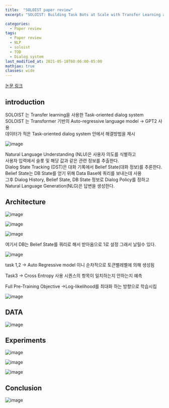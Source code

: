 ```yaml
---
title:  "SOLOIST paper review"
excerpt: "SOLOIST: Building Task Bots at Scale with Transfer Learning and Machine Teaching"

categories:
  - Paper review
tags:
  - Paper review
  - NLP
  - soloist
  - TOD
  - Dialog system
last_modified_at: 2021-05-10T08:06:00-05:00
mathjax: true
classes: wide
---
```


[논문 링크](https://arxiv.org/pdf/2005.05298.pdf)

## introduction
SOLOIST 는 Transfer learning을 사용한 Task-oriented dialog system    
SOLOIST 는 Transformer 기반의 Auto-regressive language model -> GPT2 사용    
데이터가 적은 Task-oriented dialog system 안에서 해결방법을 제시  

![image](https://user-images.githubusercontent.com/60643542/117806543-6fc53b00-b295-11eb-867f-e0adfdacf01a.png)

Natural Language Understanding (NLU)은 사용자 의도를 식별하고    
사용자 입력에서 슬롯 및 해당 값과 같은 관련 정보를 추출한다.    
Dialog State Tracking (DST)은 대화 기록에서 Belief State(대화 정보)를 추론한다.    
Belief State는 DB State를 얻기 위해 Data Base에 쿼리를 보내는데 사용    
그후 Dialog History, Belief State, DB State 정보로 Dialog Policy를 정하고    
Natural Language Generation(NLG)은 답변을 생성한다.   

## Architecture
![image](https://user-images.githubusercontent.com/60643542/117672087-7647aa00-b1e4-11eb-9044-1ddd783320a7.png)

![image](https://user-images.githubusercontent.com/60643542/117672142-85c6f300-b1e4-11eb-99fb-c0e206b2ba27.png)

![image](https://user-images.githubusercontent.com/60643542/117672179-90818800-b1e4-11eb-9eb4-609b303f162e.png)

여기서 DB는 Belief State를 쿼리로 해서 받아옴으로 1로 설정 그래서 날릴수 있다.

![image](https://user-images.githubusercontent.com/60643542/117672395-c6bf0780-b1e4-11eb-930e-c8573cd60aa6.png)

task 1,2 -> Auto Regressive model 이니 순차적으로 토큰별레벨에 의해 생성됨    

Task3 -> Cross Entropy 사용 시퀀스의 항목이 일치하는지 안하는지 예측    

Full Pre-Training Objective ->Log-likelihood를 최대화 하는 방향으로 학습시킴   

![image](https://user-images.githubusercontent.com/60643542/117806650-908d9080-b295-11eb-9bf5-e03bacea91d2.png)

## DATA
![image](https://user-images.githubusercontent.com/60643542/117672582-f4a44c00-b1e4-11eb-87e8-3a74098aba62.png)

## Experiments
![image](https://user-images.githubusercontent.com/60643542/117672632-fcfc8700-b1e4-11eb-9506-f2ae16fa7562.png)

![image](https://user-images.githubusercontent.com/60643542/117672665-02f26800-b1e5-11eb-9765-e3f92cffef54.png)

![image](https://user-images.githubusercontent.com/60643542/117672691-08e84900-b1e5-11eb-9604-8fda004863c4.png)

## Conclusion
![image](https://user-images.githubusercontent.com/60643542/117672722-0e459380-b1e5-11eb-84b1-881b5fc10ada.png)